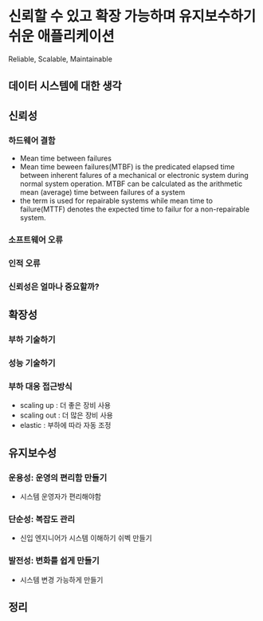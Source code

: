 # 신뢰할 수 있고 확장 가능하며 유지보수하기 쉬운 애플리케이션
Reliable, Scalable, Maintainable

## 데이터 시스템에 대한 생각

## 신뢰성
### 하드웨어 결함
- Mean time between failures
- Mean time beween failures(MTBF) is the predicated elapsed time between inherent falures of a mechanical or electronic system during normal system operation. MTBF can be calculated as the arithmetic mean (average) time between failures of a system 
- the term is used for repairable systems while mean time to failure(MTTF) denotes the expected time to failur for a non-repairable system. 
### 소프트웨어 오류
### 인적 오류
### 신뢰성은 얼마나 중요할까?

## 확장성
### 부하 기술하기
### 성능 기술하기
### 부하 대응 접근방식
 - scaling up : 더 좋은 장비 사용
 - scaling out : 더 많은 장비 사용
 - elastic : 부하에 따라 자동 조정

## 유지보수성
### 운용성: 운영의 편리함 만들기
 - 시스템 운영자가 편리해야함
### 단순성: 복잡도 관리
 - 신입 엔지니어가 시스템 이해하기 쉬벡 만들기
### 발전성: 변화를 쉽게 만들기
 - 시스템 변경 가능하게 만들기

## 정리
